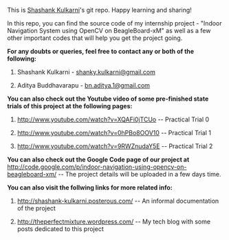 This is <a href="http://shashank-kulkarni.tumblr.com">Shashank Kulkarni</a>'s git repo. Happy learning and sharing!

In this repo, you can find the source code of my internship project - "Indoor Navigation System using OpenCV on BeagleBoard-xM" as well as a few other important codes that will help you get the project going.

<strong>For any doubts or queries, feel free to contact any or both of the following:</strong>

1) Shashank Kulkarni - shanky.kulkarni@gmail.com

2) Aditya Buddhavarapu - bn.aditya.1@gmail.com

<strong>You can also check out the Youtube video of some pre-finished state trials of this project at the following pages:</strong>

1) http://www.youtube.com/watch?v=XQAFi0jTCUo -- Practical Trial 0

2) http://www.youtube.com/watch?v=0hPBo8OOV10 -- Practical Trial 1

3) http://www.youtube.com/watch?v=9RWZnudaY5E -- Practical Trial 2

<strong>You can also check out the Google Code page of our project at </strong>http://code.google.com/p/indoor-navigation-using-opencv-on-beagleboard-xm/  -- The project details will be uploaded in a few days time.

<strong>You can also visit the follwing links for more related info:</strong>

1) http://shashank-kulkarni.posterous.com/ -- An informal documentation of the project

2) http://theperfectmixture.wordpress.com/ -- My tech blog with some posts dedicated to this project
